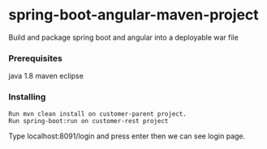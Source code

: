# spring-boot-angular-maven-project
Build and package spring boot and angular into a deployable war file

### Prerequisites

java 1.8
maven
eclipse

### Installing

```
Run mvn clean install on customer-parent project.
Run spring-boot:run on customer-rest project
```

Type localhost:8091/login and press enter then we can see login page.

